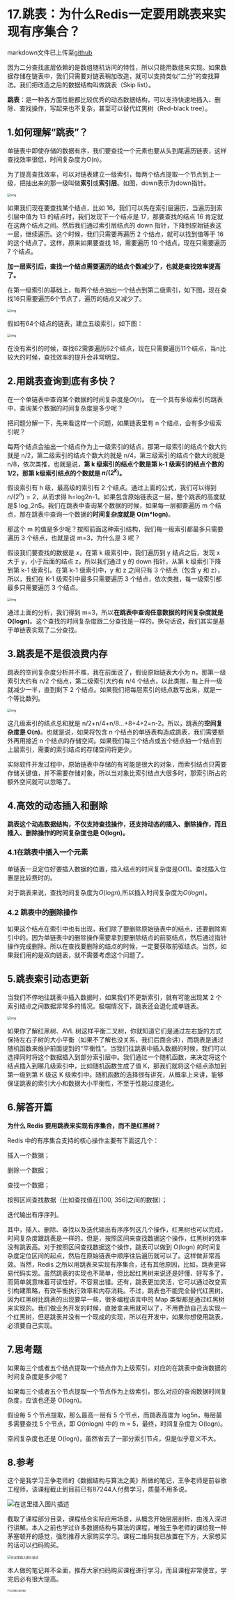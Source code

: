 # 17.跳表：为什么Redis一定要用跳表来实现有序集合？

markdown文件已上传至[github](https://github.com/clearlove-AI/The-beauty-of-data-structures-and-algorithms)

因为二分查找底层依赖的是数组随机访问的特性，所以只能用数组来实现。如果数据存储在链表中，我们只需要对链表稍加改造，就可以支持类似“二分”的查找算法。我们把改造之后的数据结构叫做跳表（Skip list）。

**跳表**：是一种各方面性能都比较优秀的动态数据结构，可以支持快速地插入、删除、查找操作，写起来也不复杂，甚至可以替代红黑树（Red-black tree）。

## 1.如何理解“跳表”？

单链表中即使存储的数据有序，我们要查找一个元素也要从头到尾遍历链表，这样查找效率很低，时间复杂度为O(n)。

为了提高查找效率，可以对链表建立一级索引，每两个结点提取一个节点到上一级，把抽出来的那一级叫做**索引**或**索引层**。如图，down表示为down指针。

<img src="https://static001.geekbang.org/resource/image/14/8e/14753c824a5ee4a976ea799727adc78e.jpg" alt="img" style="zoom:50%;" />

如果我们现在要查找某个结点，比如 16。我们可以先在索引层遍历，当遍历到索引层中值为 13 的结点时，我们发现下一个结点是 17，那要查找的结点 16 肯定就在这两个结点之间。然后我们通过索引层结点的 down 指针，下降到原始链表这一层，继续遍历。这个时候，我们只需要再遍历 2 个结点，就可以找到值等于 16 的这个结点了。这样，原来如果要查找 16，需要遍历 10 个结点，现在只需要遍历 7 个结点。

**加一层索引后，查找一个结点需要遍历的结点个数减少了，也就是查找效率提高了。**

在第一级索引的基础上，每两个结点抽出一个结点到第二级索引，如下图，现在查找16只需要遍历6个节点了，遍历的结点又减少了。

<img src="https://static001.geekbang.org/resource/image/49/65/492206afe5e2fef9f683c7cff83afa65.jpg" alt="img" style="zoom:50%;" />

假如有64个结点的链表，建立五级索引，如下图：

<img src="https://static001.geekbang.org/resource/image/46/a9/46d283cd82c987153b3fe0c76dfba8a9.jpg" alt="img" style="zoom:50%;" />

在没有索引的时候，查找62需要遍历62个结点，现在只需要遍历11个结点，当n比较大的时候，查找效率的提升会非常明显。

## 2.用跳表查询到底有多快？

在一个单链表中查询某个数据的时间复杂度是$O(n)$。 在一个具有多级索引的跳表中，查询某个数据的时间复杂度是多少呢？

把问题分解一下，先来看这样一个问题，如果链表里有 n 个结点，会有多少级索引呢？

每两个结点会抽出一个结点作为上一级索引的结点，那第一级索引的结点个数大约就是 n/2，第二级索引的结点个数大约就是 n/4，第三级索引的结点个数大约就是 n/8，依次类推，也就是说，**第 k 级索引的结点个数是第 k-1 级索引的结点个数的 1/2，那第 k级索引结点的个数就是 $n/(2^k)$。**

假设索引有 h 级，最高级的索引有 2 个结点。通过上面的公式，我们可以得到 $n/(2^h)=2$，从而求得 h=log2n-1。如果包含原始链表这一层，整个跳表的高度就是$ log_2n$。我们在跳表中查询某个数据的时候，如果每一层都要遍历 m 个结点，那在跳表中查询一个数据的**时间复杂度就是 O(m*logn)**。

那这个 m 的值是多少呢？按照前面这种索引结构，我们每一级索引都最多只需要遍历 3 个结点，也就是说 m=3，为什么是 3 呢？

假设我们要查找的数据是 x，在第 k 级索引中，我们遍历到 y 结点之后，发现 x 大于 y，小于后面的结点 z，所以我们通过 y 的 down 指针，从第 k 级索引下降到第 k-1 级索引。在第 k-1 级索引中，y 和 z 之间只有 3 个结点（包含 y 和 z），所以，我们在 K-1 级索引中最多只需要遍历 3 个结点，依次类推，每一级索引都最多只需要遍历 3 个结点。

<img src="https://static001.geekbang.org/resource/image/d0/0c/d03bef9a64a0368e6a0d23ace8bd450c.jpg" alt="img" style="zoom:50%;" />

通过上面的分析，我们得到 m=3，所以**在跳表中查询任意数据的时间复杂度就是 O(logn)**。这个查找的时间复杂度跟二分查找是一样的。换句话说，我们其实是基于单链表实现了二分查找。

## 3.跳表是不是很浪费内存

跳表的空间复杂度分析并不难，我在前面说了，假设原始链表大小为 n，那第一级索引大约有 n/2 个结点，第二级索引大约有 n/4 个结点，以此类推，每上升一级就减少一半，直到剩下 2 个结点。如果我们把每层索引的结点数写出来，就是一个等比数列。

<img src="https://static001.geekbang.org/resource/image/10/55/100e9d6e5abeaae542cf7841be3f8255.jpg" alt="img" style="zoom:50%;" />

这几级索引的结点总和就是 n/2+n/4+n/8…+8+4+2=n-2。所以，跳表的**空间复杂度是 O(n)**。也就是说，如果将包含 n 个结点的单链表构造成跳表，我们需要额外再用接近 n 个结点的存储空间。如果我们每三个结点或五个结点抽一个结点到上层索引，需要的索引结点的存储空间将更少。

实际软件开发过程中，原始链表中存储的有可能是很大的对象，而索引结点只需要存储关键值，并不需要存储对象，所以当对象比索引结点大很多时，那索引所占的额外空间就可以忽略了。

## 4.高效的动态插入和删除

**跳表这个动态数据结构，不仅支持查找操作，还支持动态的插入、删除操作，而且插入、删除操作的时间复杂度也是 O(logn)。**

### 4.1在跳表中插入一个元素

单链表一旦定位好要插入数据的位置，插入结点的时间复杂度是O(1)。查找插入位置是比较费时的。

对于跳表来说，查找时间复杂度为$O(logn)$,所以插入时间复杂度为$O(logn)$。

### 4.2 跳表中的删除操作

如果这个结点在索引中也有出现，我们除了要删除原始链表中的结点，还要删除索引中的。因为单链表中的删除操作需要拿到要删除结点的前驱结点，然后通过指针操作完成删除。所以在查找要删除的结点的时候，一定要获取前驱结点。当然，如果我们用的是双向链表，就不需要考虑这个问题了。

## 5.跳表索引动态更新

当我们不停地往跳表中插入数据时，如果我们不更新索引，就有可能出现某 2 个索引结点之间数据非常多的情况。极端情况下，跳表还会退化成单链表。

<img src="https://static001.geekbang.org/resource/image/c8/c5/c863074c01c26538cf0134eaf8dc67c5.jpg" alt="img" style="zoom:50%;" />

如果你了解红黑树、AVL 树这样平衡二叉树，你就知道它们是通过左右旋的方式保持左右子树的大小平衡（如果不了解也没关系，我们后面会讲），而跳表是通过随机函数来维护前面提到的“平衡性”。当我们往跳表中插入数据的时候，我们可以选择同时将这个数据插入到部分索引层中。我们通过一个随机函数，来决定将这个结点插入到哪几级索引中，比如随机函数生成了值 K，那我们就将这个结点添加到第一级到第 K 级这 K 级索引中。随机函数的选择很有讲究，从概率上来讲，能够保证跳表的索引大小和数据大小平衡性，不至于性能过度退化。

## 6.解答开篇

**为什么 Redis 要用跳表来实现有序集合，而不是红黑树？**

Redis 中的有序集合支持的核心操作主要有下面这几个：

插入一个数据；

删除一个数据；

查找一个数据；

按照区间查找数据（比如查找值在[100, 356]之间的数据）；

迭代输出有序序列。

其中，插入、删除、查找以及迭代输出有序序列这几个操作，红黑树也可以完成，时间复杂度跟跳表是一样的。但是，按照区间来查找数据这个操作，红黑树的效率没有跳表高。对于按照区间查找数据这个操作，跳表可以做到 O(logn) 的时间复杂度定位区间的起点，然后在原始链表中顺序往后遍历就可以了。这样做非常高效。当然，Redis 之所以用跳表来实现有序集合，还有其他原因，比如，跳表更容易代码实现。虽然跳表的实现也不简单，但比起红黑树来说还是好懂、好写多了，而简单就意味着可读性好，不容易出错。还有，跳表更加灵活，它可以通过改变索引构建策略，有效平衡执行效率和内存消耗。不过，跳表也不能完全替代红黑树。因为红黑树比跳表的出现要早一些，很多编程语言中的 Map 类型都是通过红黑树来实现的。我们做业务开发的时候，直接拿来用就可以了，不用费劲自己去实现一个红黑树，但是跳表并没有一个现成的实现，所以在开发中，如果你想使用跳表，必须要自己实现。

## 7.思考题

如果每三个或者五个结点提取一个结点作为上级索引，对应的在跳表中查询数据的时间复杂度是多少呢？

如果每三个或者五个节点提取一个节点作为上级索引，那么对应的查询数据时间复杂度，应该也还是 O(logn)。

假设每 5 个节点提取，那么最高一层有 5 个节点，而跳表高度为 log5n，每层最多需要查找 5 个节点，即 O(mlogn) 中的 m = 5，最终，时间复杂度为 O(logn)。

空间复杂度也还是 O(logn)，虽然省去了一部分索引节点，但是似乎意义不大。

## 8.参考



这个是我学习王争老师的《数据结构与算法之美》所做的笔记，王争老师是前谷歌工程师，该课程截止到目前已有87244人付费学习，质量不用多说。

![在这里插入图片描述](https://img-blog.csdnimg.cn/20200725000844480.png)

截取了课程部分目录，课程结合实际应用场景，从概念开始层层剖析，由浅入深进行讲解。本人之前也学过许多数据结构与算法的课程，唯独王争老师的课给我一种茅塞顿开的感觉，强烈推荐大家购买学习。课程二维码我已放置在下方，大家想买的话可以扫码购买。

<img src="https://img-blog.csdnimg.cn/20200725000905707.png?x-oss-process=image/watermark,type_ZmFuZ3poZW5naGVpdGk,shadow_10,text_aHR0cHM6Ly9ibG9nLmNzZG4ubmV0L3N1cHJlbWVfMQ==,size_16,color_FFFFFF,t_70" alt="在这里插入图片描述" style="zoom:50%;" />

本人做的笔记并不全面，推荐大家扫码购买课程进行学习，而且课程非常便宜，学完后必有很大提高。

<img src="https://img-blog.csdnimg.cn/20200725001012449.png?x-oss-process=image/watermark,type_ZmFuZ3poZW5naGVpdGk,shadow_10,text_aHR0cHM6Ly9ibG9nLmNzZG4ubmV0L3N1cHJlbWVfMQ==,size_16,color_FFFFFF,t_70" alt="在这里插入图片描述" style="zoom:30%;" />